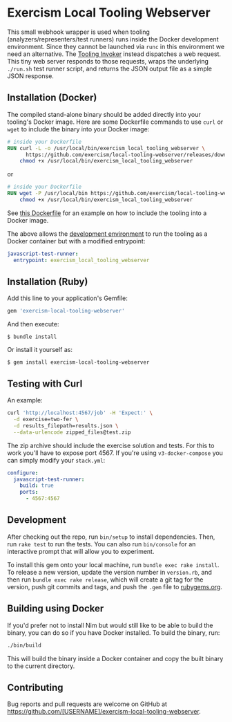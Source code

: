 # Exercism Local Tooling Webserver

This small webhook wrapper is used when tooling (analyzers/representers/test runners) runs inside the Docker development environment. Since they cannot be launched via `runc` in this environment we need an alternative. The [Tooling Invoker](https://github.com/exercism/tooling-invoker/) instead dispatches a web request. This tiny web server responds to those requests, wraps the underlying `./run.sh` test runner script, and returns the JSON output file as a simple JSON response.

## Installation (Docker)

The compiled stand-alone binary should be added directly into your tooling's Docker image. Here are some Dockerfile commands to use `curl` or `wget` to include the binary into your Docker image:

```dockerfile
# inside your Dockerfile
RUN curl -L -o /usr/local/bin/exercism_local_tooling_webserver \
      https://github.com/exercism/local-tooling-webserver/releases/download/latest/exercism_local_tooling_webserver && \
    chmod +x /usr/local/bin/exercism_local_tooling_webserver
```

or

```dockerfile
# inside your Dockerfile
RUN wget -P /usr/local/bin https://github.com/exercism/local-tooling-webserver/releases/latest/download/exercism_local_tooling_webserver && \
    chmod +x /usr/local/bin/exercism_local_tooling_webserver
```

See [this Dockerfile](https://github.com/exercism/javascript-test-runner/blob/master/Dockerfile#L33) for an example on how to include the tooling into a Docker image.

The above allows the [development environment](https://github.com/exercism/development-environment/) to run the tooling as a Docker container but with a modified entrypoint:

```yaml
javascript-test-runner:
  entrypoint: exercism_local_tooling_webserver
```

## Installation (Ruby)

Add this line to your application's Gemfile:

```ruby
gem 'exercism-local-tooling-webserver'
```

And then execute:

    $ bundle install

Or install it yourself as:

    $ gem install exercism-local-tooling-webserver

## Testing with Curl

An example:

```bash
curl 'http://localhost:4567/job' -H 'Expect:' \
  -d exercise=two-fer \
  -d results_filepath=results.json \
  --data-urlencode zipped_files@test.zip
```

The zip archive should include the exercise solution and tests. For this to work you'll have to expose port 4567. If you're using `v3-docker-compose` you can simply modify your `stack.yml`:

```yaml
configure:
  javascript-test-runner:
    build: true
    ports:
      - 4567:4567
```

## Development

After checking out the repo, run `bin/setup` to install dependencies. Then, run `rake test` to run the tests. You can also run `bin/console` for an interactive prompt that will allow you to experiment.

To install this gem onto your local machine, run `bundle exec rake install`. To release a new version, update the version number in `version.rb`, and then run `bundle exec rake release`, which will create a git tag for the version, push git commits and tags, and push the `.gem` file to [rubygems.org](https://rubygems.org).

## Building using Docker

If you'd prefer not to install Nim but would still like to be able to build the binary, you can do so if you have Docker installed. To build the binary, run:

```bash
./bin/build
```

This will build the binary inside a Docker container and copy the built binary to the current directory.

## Contributing

Bug reports and pull requests are welcome on GitHub at https://github.com/[USERNAME]/exercism-local-tooling-webserver.
